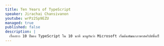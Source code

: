 ```yaml
---
title: Ten Years of TypeScript
speaker: Jirachai Chansivanon
youtube: wrPz2Sp9EZU
managed: true
published: false
description: |
  เรื่องราว 10 ปีของ TypeScript ใน 10 นาที มาดูกันว่า Microsoft เริ่มต้นพัฒนาภาษาสคริปต์ซึ่งเป็น Typed Superset ของ JS ที่กำลังมาแรงในปัจจุบันได้อย่างไร พร้อมแนะนำฟีเจอร์ใหม่ที่น่าสนใจสำหรับคนทำเว็บ
---
```

